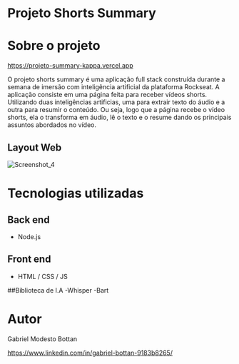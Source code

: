 # Projeto Shorts Summary


# Sobre o projeto

https://projeto-summary-kappa.vercel.app

O projeto shorts summary é uma aplicação full stack construída durante a semana de imersão com inteligência artificial da plataforma Rockseat.
A aplicação consiste em uma página feita para receber vídeos shorts. Utilizando duas inteligências artificias, uma para extrair texto do áudio e a outra para  resumir o conteúdo.
Ou seja, logo que a página recebe o vídeo shorts, ela o transforma em áudio, lê o texto e o resume dando os principais assuntos abordados no vídeo.

## Layout Web
![Screenshot_4](https://github.com/GabrielBottan/assets/assets/117988351/a023f497-e62a-4b86-8328-456008080f3c)


# Tecnologias utilizadas
## Back end
- Node.js

## Front end
- HTML / CSS / JS

##Biblioteca de I.A
-Whisper
-Bart


# Autor

Gabriel Modesto Bottan

https://www.linkedin.com/in/gabriel-bottan-9183b8265/
